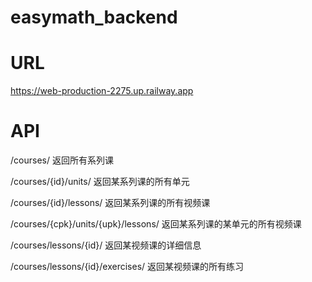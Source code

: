 # easymath_backend

# URL
https://web-production-2275.up.railway.app

# API
/courses/
返回所有系列课

/courses/{id}/units/
返回某系列课的所有单元

/courses/{id}/lessons/
返回某系列课的所有视频课

/courses/{cpk}/units/{upk}/lessons/
返回某系列课的某单元的所有视频课

/courses/lessons/{id}/
返回某视频课的详细信息

/courses/lessons/{id}/exercises/
返回某视频课的所有练习
